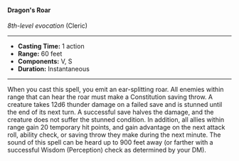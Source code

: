 #### Dragon's Roar
*8th-level evocation* (Cleric)
___
- **Casting Time:** 1 action
- **Range:** 60 feet
- **Components:** V, S
- **Duration:** Instantaneous
---
When you cast this spell, you emit an ear-splitting
roar. All enemies within range that can hear the
roar must make a Constitution saving throw. A
creature takes 12d6 thunder damage on a failed save
and is stunned until the end of its next turn. A
successful save halves the damage, and the creature
does not suffer the stunned condition.
In addition, all allies within range gain 20
temporary hit points, and gain advantage on the
next attack roll, ability check, or saving throw they
make during the next minute.
The sound of this spell can be heard up to 900
feet away (or farther with a successful Wisdom
(Perception) check as determined by your DM).
